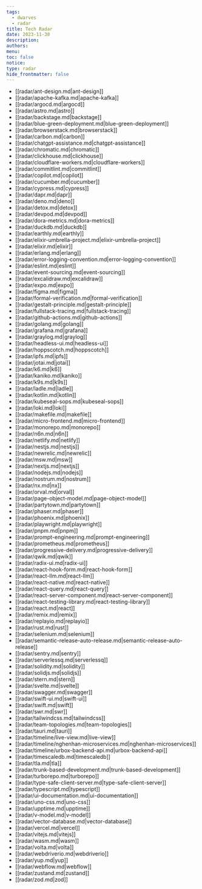 ```yaml
---
tags:
  - dwarves
  - radar
title: Tech Radar
date: 2023-11-30
description: 
authors: 
menu: 
toc: false
notice: 
type: radar
hide_frontmatter: false
---
```


- [[radar/ant-design.md|ant-design]]
- [[radar/apache-kafka.md|apache-kafka]]
- [[radar/argocd.md|argocd]]
- [[radar/astro.md|astro]]
- [[radar/backstage.md|backstage]]
- [[radar/blue-green-deployment.md|blue-green-deployment]]
- [[radar/browserstack.md|browserstack]]
- [[radar/carbon.md|carbon]]
- [[radar/chatgpt-assistance.md|chatgpt-assistance]]
- [[radar/chromatic.md|chromatic]]
- [[radar/clickhouse.md|clickhouse]]
- [[radar/cloudflare-workers.md|cloudflare-workers]]
- [[radar/commitlint.md|commitlint]]
- [[radar/copilot.md|copilot]]
- [[radar/cucumber.md|cucumber]]
- [[radar/cypress.md|cypress]]
- [[radar/dapr.md|dapr]]
- [[radar/deno.md|deno]]
- [[radar/detox.md|detox]]
- [[radar/devpod.md|devpod]]
- [[radar/dora-metrics.md|dora-metrics]]
- [[radar/duckdb.md|duckdb]]
- [[radar/earthly.md|earthly]]
- [[radar/elixir-umbrella-project.md|elixir-umbrella-project]]
- [[radar/elixir.md|elixir]]
- [[radar/erlang.md|erlang]]
- [[radar/error-logging-convention.md|error-logging-convention]]
- [[radar/eslint.md|eslint]]
- [[radar/event-sourcing.md|event-sourcing]]
- [[radar/excalidraw.md|excalidraw]]
- [[radar/expo.md|expo]]
- [[radar/figma.md|figma]]
- [[radar/formal-verification.md|formal-verification]]
- [[radar/gestalt-principle.md|gestalt-principle]]
- [[radar/fullstack-tracing.md|fullstack-tracing]]
- [[radar/github-actions.md|github-actions]]
- [[radar/golang.md|golang]]
- [[radar/grafana.md|grafana]]
- [[radar/graylog.md|graylog]]
- [[radar/headless-ui.md|headless-ui]]
- [[radar/hoppscotch.md|hoppscotch]]
- [[radar/ipfs.md|ipfs]]
- [[radar/jotai.md|jotai]]
- [[radar/k6.md|k6]]
- [[radar/kaniko.md|kaniko]]
- [[radar/k9s.md|k9s]]
- [[radar/ladle.md|ladle]]
- [[radar/kotlin.md|kotlin]]
- [[radar/kubeseal-sops.md|kubeseal-sops]]
- [[radar/loki.md|loki]]
- [[radar/makefile.md|makefile]]
- [[radar/micro-frontend.md|micro-frontend]]
- [[radar/monorepo.md|monorepo]]
- [[radar/n6n.md|n6n]]
- [[radar/netlify.md|netlify]]
- [[radar/nestjs.md|nestjs]]
- [[radar/newrelic.md|newrelic]]
- [[radar/msw.md|msw]]
- [[radar/nextjs.md|nextjs]]
- [[radar/nodejs.md|nodejs]]
- [[radar/nostrum.md|nostrum]]
- [[radar/nx.md|nx]]
- [[radar/orval.md|orval]]
- [[radar/page-object-model.md|page-object-model]]
- [[radar/partytown.md|partytown]]
- [[radar/phaser.md|phaser]]
- [[radar/phoenix.md|phoenix]]
- [[radar/playwright.md|playwright]]
- [[radar/pnpm.md|pnpm]]
- [[radar/prompt-engineering.md|prompt-engineering]]
- [[radar/prometheus.md|prometheus]]
- [[radar/progressive-delivery.md|progressive-delivery]]
- [[radar/qwik.md|qwik]]
- [[radar/radix-ui.md|radix-ui]]
- [[radar/react-hook-form.md|react-hook-form]]
- [[radar/react-llm.md|react-llm]]
- [[radar/react-native.md|react-native]]
- [[radar/react-query.md|react-query]]
- [[radar/react-server-component.md|react-server-component]]
- [[radar/react-testing-library.md|react-testing-library]]
- [[radar/react.md|react]]
- [[radar/remix.md|remix]]
- [[radar/replayio.md|replayio]]
- [[radar/rust.md|rust]]
- [[radar/selenium.md|selenium]]
- [[radar/semantic-release-auto-release.md|semantic-release-auto-release]]
- [[radar/sentry.md|sentry]]
- [[radar/serverlessq.md|serverlessq]]
- [[radar/solidity.md|solidity]]
- [[radar/solidjs.md|solidjs]]
- [[radar/stern.md|stern]]
- [[radar/svelte.md|svelte]]
- [[radar/swagger.md|swagger]]
- [[radar/swift-ui.md|swift-ui]]
- [[radar/swift.md|swift]]
- [[radar/swr.md|swr]]
- [[radar/tailwindcss.md|tailwindcss]]
- [[radar/team-topologies.md|team-topologies]]
- [[radar/tauri.md|tauri]]
- [[radar/timeline/live-view.md|live-view]]
- [[radar/timeline/nghenhan-microservices.md|nghenhan-microservices]]
- [[radar/timeline/urbox-backend-api.md|urbox-backend-api]]
- [[radar/timescaledb.md|timescaledb]]
- [[radar/tla.md|tla]]
- [[radar/trunk-based-development.md|trunk-based-development]]
- [[radar/turborepo.md|turborepo]]
- [[radar/type-safe-client-server.md|type-safe-client-server]]
- [[radar/typescript.md|typescript]]
- [[radar/ui-documentation.md|ui-documentation]]
- [[radar/uno-css.md|uno-css]]
- [[radar/upptime.md|upptime]]
- [[radar/v-model.md|v-model]]
- [[radar/vector-database.md|vector-database]]
- [[radar/vercel.md|vercel]]
- [[radar/vitejs.md|vitejs]]
- [[radar/wasm.md|wasm]]
- [[radar/volta.md|volta]]
- [[radar/webdriverio.md|webdriverio]]
- [[radar/yup.md|yup]]
- [[radar/webflow.md|webflow]]
- [[radar/zustand.md|zustand]]
- [[radar/zod.md|zod]]


